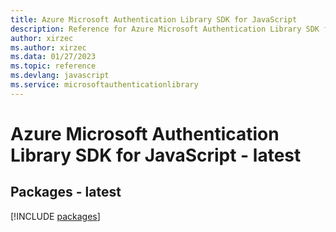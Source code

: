 ```yaml
---
title: Azure Microsoft Authentication Library SDK for JavaScript
description: Reference for Azure Microsoft Authentication Library SDK for JavaScript
author: xirzec
ms.author: xirzec
ms.data: 01/27/2023
ms.topic: reference
ms.devlang: javascript
ms.service: microsoftauthenticationlibrary
---
```

# Azure Microsoft Authentication Library SDK for JavaScript - latest
## Packages - latest
[!INCLUDE [packages](microsoft-authentication-library-index.md)]